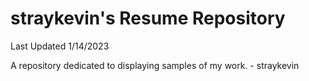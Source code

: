 # straykevin's Resume Repository
Last Updated 1/14/2023

A repository dedicated to displaying samples of my work. - straykevin
